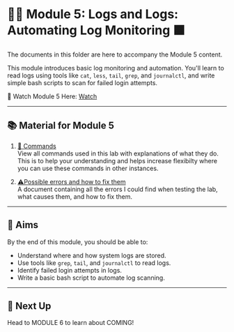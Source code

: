 # 📜🤖 Module 5: Logs and Logs: Automating Log Monitoring 🟧

The documents in this folder are here to accompany the Module 5 content.

This module introduces basic log monitoring and automation. You'll learn to read logs using tools like `cat`, `less`, `tail`, `grep`, and `journalctl`, and write simple bash scripts to scan for failed login attempts.

🎥 Watch Module 5 Here: [Watch](https://www.youtube.com/watch?v=RYclAh6ZAX4&list=PLGPhFvIx6g8hdTP3fj2GV7qeISOUjYknL)

---

## 📚 Material for Module 5

1. [📖 Commands](./commands.md)  
   View all commands used in this lab with explanations of what they do.
   This is to help your understanding and helps increase flexibilty where you can use these commands in other instances.

2. [⚠Possible errors and how to fix them](./errors.md)  
   A document containing all the errors I could find when testing the lab, what causes them, and how to fix them.

---

## 🎯 Aims

By the end of this module, you should be able to:
- Understand where and how system logs are stored.
- Use tools like `grep`, `tail`, and `journalctl` to read logs.
- Identify failed login attempts in logs.
- Write a basic bash script to automate log scanning.

---

## 🚀 Next Up

Head to MODULE 6 to learn about COMING!
